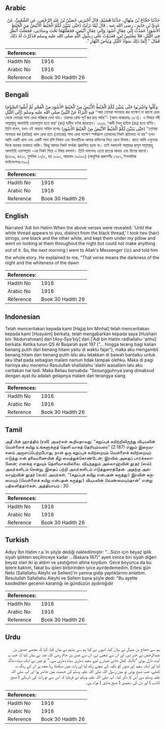 ## Arabic


<div dir="rtl" lang="ar" style={{fontSize:'larger',backgroundColor:'#f8f9fa',padding:20}}>
حَدَّثَنَا حَجَّاجُ بْنُ مِنْهَالٍ، حَدَّثَنَا هُشَيْمٌ، قَالَ أَخْبَرَنِي حُصَيْنُ بْنُ عَبْدِ الرَّحْمَنِ، عَنِ الشَّعْبِيِّ، عَنْ عَدِيِّ بْنِ حَاتِمٍ ـ رضى الله عنه ـ قَالَ لَمَّا نَزَلَتْ ‏(‏حَتَّى يَتَبَيَّنَ لَكُمُ الْخَيْطُ الأَبْيَضُ مِنَ الْخَيْطِ الأَسْوَدِ‏)‏ عَمَدْتُ إِلَى عِقَالٍ أَسْوَدَ وَإِلَى عِقَالٍ أَبْيَضَ، فَجَعَلْتُهُمَا تَحْتَ وِسَادَتِي، فَجَعَلْتُ أَنْظُرُ فِي اللَّيْلِ، فَلاَ يَسْتَبِينُ لِي، فَغَدَوْتُ عَلَى رَسُولِ اللَّهِ صلى الله عليه وسلم فَذَكَرْتُ لَهُ ذَلِكَ فَقَالَ ‏"‏ إِنَّمَا ذَلِكَ سَوَادُ اللَّيْلِ وَبَيَاضُ النَّهَارِ ‏"‏‏.‏
</div>
<div style={{backgroundColor:'#f8f9fa',padding:20, marginBottom: 10}}><table> <thead> <tr> <th>References:</th> <th></th> </tr> </thead> <tbody><tr><td>Hadith No</td><td>1916</td></tr><tr><td>Arabic No</td><td>1916</td></tr><tr><td>Reference</td><td>Book 30 Hadith 26</td></tr></tbody></table></div>

## Bengali


<div dir="ltr" lang="bn" style={{fontSize:'larger',backgroundColor:'#f8f9fa',padding:20}}>
(وَكُلُوا وَاشْرَبُوا حَتَّى يَتَبَيَّنَ لَكُمْ الْخَيْطُ الأَبْيَضُ مِنْ الْخَيْطِ الأَسْوَدِ مِنْ الْفَجْرِ ثُمَّ أَتِمُّوا الصِّيَامَ إِلَى اللَّيْلِ) فِيهِ الْبَرَاءُ عَنْ النَّبِيِّ صلى الله عليه وسلم ‘‘আর তোমরা পানাহার কর যতক্ষণ না কালো রেখা থেকে ভোরের সাদা রেখা পরিষ্কার দেখা যায়। তারপর রোযা পূর্ণ কর রাত পর্যন্ত’’- (আল-বাকারাহঃ ১৮৭)। এ বিষয়ে নবী সাল্লাল্লাহু আলাইহি ওয়াসাল্লাম হতে বারা‘ (রাঃ) হাদীস বর্ণনা করেছেন। ১৯১৬. ‘আদী ইবনু হাতিম (রাঃ) হতে বর্ণিত। তিনি বলেন, যখন এই আয়াত নাযিল হলোঃ (حَتَّى يَتَبَيَّنَ لَكُمْ الْخَيْطُ الأَبْيَضُ مِنْ الْخَيْطِ الأَسْوَدِ) ‘‘তোমরা পানাহার কর (রাত্রির) কাল রেখা হতে (ভোরের) সাদা রেখা যতক্ষণ স্পষ্টরূপে তোমাদের নিকট প্রতিভাত না হয়’’ তখন আমি একটি কাল এবং একটি সাদা রশি নিলাম এবং উভয়টিকে আমার বালিশের নিচে রেখে দিলাম। রাতে আমি এগুলোর দিকে বারবার তাকাতে থাকি। কিন্তু আমার নিকট পার্থক্য প্রকাশিত হলো না। তাই সকালেই আল্লাহর রাসূল সাল্লাল্লাহু আলাইহি ওয়াসাল্লাম -এর নিকট গিয়ে এ বিষয় বললাম। তিনি বললেনঃ এতো রাতের আধার এবং দিনের আলো। (৪৫০৯, ৪৫১০, মুসলিম ১৩/৮, হাঃ ১০৯০, আহমাদ ১৯৩৯২) (আধুনিক প্রকাশনীঃ ১৭৮১, ইসলামিক ফাউন্ডেশনঃ১৭৯২)
</div>
<div style={{backgroundColor:'#f8f9fa',padding:20, marginBottom: 10}}><table> <thead> <tr> <th>References:</th> <th></th> </tr> </thead> <tbody><tr><td>Hadith No</td><td>1916</td></tr><tr><td>Arabic No</td><td>1916</td></tr><tr><td>Reference</td><td>Book 30 Hadith 26</td></tr></tbody></table></div>

## English


<div dir="ltr" lang="en" style={{fontSize:'larger',backgroundColor:'#f8f9fa',padding:20}}>
Narrated 'Adi bin Hatim:When the above verses were revealed: 'Until the white thread appears to you, distinct from the black thread,' I took two (hair) strings, one black and the other white, and kept them under my pillow and went on looking at them throughout the night but could not make anything out of it. So, the next morning I went to Allah's Messenger (ﷺ) and told him the whole story. He explained to me, "That verse means the darkness of the night and the whiteness of the dawn
</div>
<div style={{backgroundColor:'#f8f9fa',padding:20, marginBottom: 10}}><table> <thead> <tr> <th>References:</th> <th></th> </tr> </thead> <tbody><tr><td>Hadith No</td><td>1916</td></tr><tr><td>Arabic No</td><td>1916</td></tr><tr><td>Reference</td><td>Book 30 Hadith 26</td></tr></tbody></table></div>

## Indonesian


<div dir="ltr" lang="id" style={{fontSize:'larger',backgroundColor:'#f8f9fa',padding:20}}>
Telah menceritakan kepada kami [Hajjaj bin Minhal] telah menceritakan kepada kami [Husyaim] berkata, telah mengabarkan kepada saya [Hushain bin 'Abdurrahman] dari [Asy-Sya'biy] dari ['Adi bin Hatim radliallahu 'anhu] berkata: Ketika turun QS Al Baqarah ayat 197 ("… hingga terang bagi kalian benang putih dari benang hitam yaitu di waktu fajar"), maka aku mengambil benang hitam dan benang putih lalu aku letakkan di bawah bantalku untuk aku lihat pada sebagian malam namun tidak tampak olehku. Maka di pagi harinya aku menemui Rasulullah shallallahu 'alaihi wasallam lalu aku ceritakan hal tadi. Maka Beliau bersabda: "Sesungguhnya yang dimaksud dengan ayat itu adalah gelapnya malam dan terangya siang
</div>
<div style={{backgroundColor:'#f8f9fa',padding:20, marginBottom: 10}}><table> <thead> <tr> <th>References:</th> <th></th> </tr> </thead> <tbody><tr><td>Hadith No</td><td>1916</td></tr><tr><td>Arabic No</td><td>1916</td></tr><tr><td>Reference</td><td>Book 30 Hadith 26</td></tr></tbody></table></div>

## Tamil


<div dir="ltr" lang="ta" style={{fontSize:'larger',backgroundColor:'#f8f9fa',padding:20}}>
அதீ பின் ஹாத்திம் (ரலி) அவர்கள் கூறியதாவது: ‘‘கறுப்புக் கயிற்றிலிருந்து விடியலின் வெள்ளைக் கயிறு உங்களுக்குத் தெளி வாகத் தெரியும்வரை” (2:187) எனும் இறைவசனம் அருளப்பெற்றபோது, நான் ஒரு கறுப்புக் கயிற்றையும் வெள்ளைக் கயிற்றையும் எடுத்து என் தலையணையின் கீழ் வைத்துக்கொண்டேன்; இரவில் அதைப் பார்க்கலானேன்; எனக்கு எதுவும் தெளிவாகவில்லை. விடிந்ததும் அல்லாஹ்வின் தூதர் (ஸல்) அவர்களிடம் சென்று, இதைப் பற்றி அவர்களிடம் எடுத்துரைத்தேன். அதற்கு அல்லாஹ்வின் தூதர் (ஸல்) அவர்கள், ‘‘(கறுப்புக் கயிறு என்பதன் கருத்து:) இரவின் கருமையும் (வெள்ளைக் கயிறு என்பதன் கருத்து:) விடியலின் வெண்மையும்தான்” என்று பதிலளித்தார்கள். அத்தியாயம் : 30
</div>
<div style={{backgroundColor:'#f8f9fa',padding:20, marginBottom: 10}}><table> <thead> <tr> <th>References:</th> <th></th> </tr> </thead> <tbody><tr><td>Hadith No</td><td>1916</td></tr><tr><td>Arabic No</td><td>1916</td></tr><tr><td>Reference</td><td>Book 30 Hadith 26</td></tr></tbody></table></div>

## Turkish


<div dir="ltr" lang="tr" style={{fontSize:'larger',backgroundColor:'#f8f9fa',padding:20}}>
Adiyy İbn Hatim r.a.'in şöyle dediği nakledilmiştir: "...Sizin için beyaz iplik siyah iplikten seçilinceye kadar ...(Bakara 187)" ayeti inince biri siyah diğeri beyaz olan iki ip aldım ve yastığımın altına koydum. Gece boyunca da bu İplere baktım, fakat bu ipleri birbirinden iyice ayırdedemedim. Ertesi gün Nebi (Sallallahu Aleyhi ve Sellem)’in yanına gidip yaptıklarımı anlattım. Resulullah Sallallahu Aleyhi ve Sellem bana şöyle dedi: "Bu ayette kasdedilen gecenin karanlığı ile gündüzün aydınlığıdır
</div>
<div style={{backgroundColor:'#f8f9fa',padding:20, marginBottom: 10}}><table> <thead> <tr> <th>References:</th> <th></th> </tr> </thead> <tbody><tr><td>Hadith No</td><td>1916</td></tr><tr><td>Arabic No</td><td>1916</td></tr><tr><td>Reference</td><td>Book 30 Hadith 26</td></tr></tbody></table></div>

## Urdu


<div dir="rtl" lang="ur" style={{fontSize:'larger',backgroundColor:'#f8f9fa',padding:20}}>
ہم سے حجاج بن منہال نے بیان کیا، انہوں نے کہا ہم سے ہشیم نے بیان کیا، کہا کہ مجھے حصین بن عبدالرحمٰن نے خبر دی، اور ان سے شعبی نے، ان سے عدی بن حاتم رضی اللہ عنہ نے بیان کیا کہ جب یہ آیت نازل ہوئی ”تاآنکہ کھل جائے تمہارے لیے سفید دھاری سیاہ دھاری سے۔“ تو میں نے ایک سیاہ دھاگہ لیا اور ایک سفید اور دنوں کو تکیہ کے نیچے رکھ لیا اور رات میں دیکھتا رہا مجھ پر ان کے رنگ نہ کھلے، جب صبح ہوئی تو میں رسول اللہ صلی اللہ علیہ وسلم کی خدمت میں حاضر ہوا اور آپ صلی اللہ علیہ وسلم سے اس کا ذکر کیا۔ آپ صلی اللہ علیہ وسلم نے فرمایا کہ اس سے تو رات کی تاریکی ( صبح کاذب ) اور دن کی سفیدی ( صبح صادق ) مراد ہے۔
</div>
<div style={{backgroundColor:'#f8f9fa',padding:20, marginBottom: 10}}><table> <thead> <tr> <th>References:</th> <th></th> </tr> </thead> <tbody><tr><td>Hadith No</td><td>1916</td></tr><tr><td>Arabic No</td><td>1916</td></tr><tr><td>Reference</td><td>Book 30 Hadith 26</td></tr></tbody></table></div>